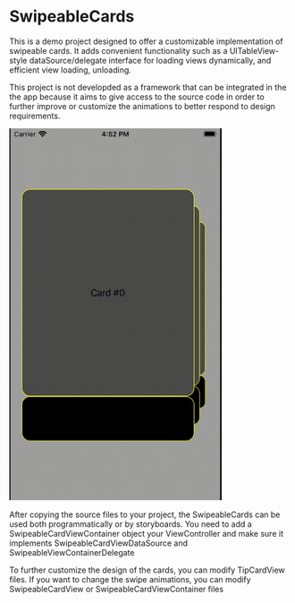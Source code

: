 # SwipeableCards

This is a demo project designed to offer a customizable implementation of swipeable cards. It adds convenient functionality such as a UITableView-style dataSource/delegate interface for loading views dynamically, and efficient view loading, unloading.

This project is not developded as a framework that can be integrated in the the app because it aims to give access to the source code in order to further improve or customize the animations to better respond to design requirements.

![](demo.gif)


After copying the source files to your project, the SwipeableCards can be used both programmatically or by storyboards. You need to add a SwipeableCardViewContainer object your ViewController and make sure it implements SwipeableCardViewDataSource and SwipeableViewContainerDelegate

To further customize the design of the cards, you can modify TipCardView files. 
If you want to change the swipe animations, you can modify SwipeableCardView or SwipeableCardViewContainer files


